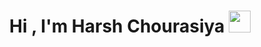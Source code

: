<h1 align="center">Hi , I'm Harsh Chourasiya <img src="https://media.giphy.com/media/hvRJCLFzcasrR4ia7z/giphy.gif" width="35"></h1>
